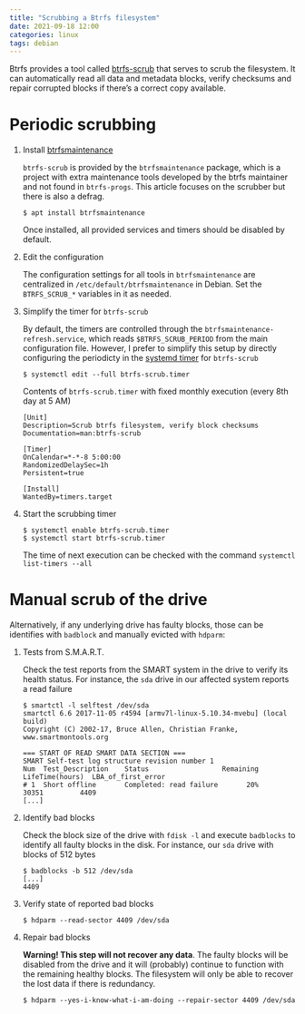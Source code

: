 ```yaml
---
title: "Scrubbing a Btrfs filesystem"
date: 2021-09-18 12:00
categories: linux
tags: debian
---
```


Btrfs provides a tool called [btrfs-scrub](https://btrfs.wiki.kernel.org/index.php/Manpage/btrfs-scrub) that serves to scrub the filesystem. It can automatically read all data and metadata blocks, verify checksums and repair corrupted blocks if there’s a correct copy available.

# Periodic scrubbing

1. Install [btrfsmaintenance](https://github.com/kdave/btrfsmaintenance)

    `btrfs-scrub` is provided by the `btrfsmaintenance` package, which is a project with extra maintenance tools developed by the btrfs maintainer and not found in `btrfs-progs`. This article focuses on the scrubber but there is also a defrag.

    ```console
    $ apt install btrfsmaintenance
    ```

    Once installed, all provided services and timers should be disabled by default.

2. Edit the configuration

    The configuration settings for all tools in `btrfsmaintenance` are centralized in `/etc/default/btrfsmaintenance` in Debian. Set the `BTRFS_SCRUB_*` variables in it as needed.

3. Simplify the timer for `btrfs-scrub`

    By default, the timers are controlled through the `btrfsmaintenance-refresh.service`, which reads `$BTRFS_SCRUB_PERIOD` from the main configuration file. However, I prefer to simplify this setup by directly configuring the periodicty in the [systemd timer](https://www.freedesktop.org/software/systemd/man/systemd.timer.html) for `btrfs-scrub`

    ```console
    $ systemctl edit --full btrfs-scrub.timer
    ```

    Contents of `btrfs-scrub.timer` with fixed monthly execution (every 8th day at 5 AM)

    ```
    [Unit]
    Description=Scrub btrfs filesystem, verify block checksums
    Documentation=man:btrfs-scrub

    [Timer]
    OnCalendar=*-*-8 5:00:00
    RandomizedDelaySec=1h
    Persistent=true

    [Install]
    WantedBy=timers.target
    ```

4. Start the scrubbing timer

    ```console
    $ systemctl enable btrfs-scrub.timer
    $ systemctl start btrfs-scrub.timer
    ```

    The time of next execution can be checked with the command `systemctl list-timers --all`

# Manual scrub of the drive

Alternatively, if any underlying drive has faulty blocks, those can be identifies with `badblock` and manually evicted with `hdparm`:

1. Tests from S.M.A.R.T.

    Check the test reports from the SMART system in the drive to verify its health status. For instance, the `sda` drive in our affected system reports a read failure

    ```console
    $ smartctl -l selftest /dev/sda
    smartctl 6.6 2017-11-05 r4594 [armv7l-linux-5.10.34-mvebu] (local build)
    Copyright (C) 2002-17, Bruce Allen, Christian Franke, www.smartmontools.org

    === START OF READ SMART DATA SECTION ===
    SMART Self-test log structure revision number 1
    Num  Test_Description    Status                  Remaining  LifeTime(hours)  LBA_of_first_error
    # 1  Short offline       Completed: read failure       20%     30351         4409
    [...]
     ```

2. Identify bad blocks

    Check the block size of the drive with `fdisk -l` and execute `badblocks` to identify all faulty blocks in the disk. For instance, our `sda` drive with blocks of 512 bytes

    ```console
    $ badblocks -b 512 /dev/sda
    [...]
    4409
    ```

3. Verify state of reported bad blocks

    ```console
    $ hdparm --read-sector 4409 /dev/sda
    ```

4. Repair bad blocks

    **Warning! This step will not recover any data**. The faulty blocks will be disabled from the drive and it will (probably) continue to function with the remaining healthy blocks. The filesystem will only be able to recover the lost data if there is redundancy.

    ```console
    $ hdparm --yes-i-know-what-i-am-doing --repair-sector 4409 /dev/sda
    ```

